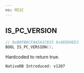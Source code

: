 ```yaml
---
ns: MISC
---
```

## IS_PC_VERSION

```c
// 0xB0FB6CFAA5A1C833 0x4D5D9EE3
BOOL IS_PC_VERSION();
```

Hardcoded to return true.

```
NativeDB Introduced: v1207
```

